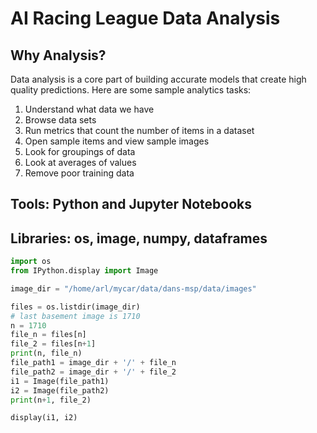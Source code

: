 # AI Racing League Data Analysis

## Why Analysis?

Data analysis is a core part of building accurate models that create high quality predictions.  Here are some sample analytics tasks:

1. Understand what data we have
2. Browse data sets
3. Run metrics that count the number of items in a dataset
4. Open sample items and view sample images
5. Look for groupings of data
6. Look at averages of values
7. Remove poor training data

## Tools: Python and Jupyter Notebooks

## Libraries: os, image, numpy, dataframes

```python
import os
from IPython.display import Image

image_dir = "/home/arl/mycar/data/dans-msp/data/images"

files = os.listdir(image_dir)
# last basement image is 1710
n = 1710
file_n = files[n]
file_2 = files[n+1]
print(n, file_n)
file_path1 = image_dir + '/' + file_n
file_path2 = image_dir + '/' + file_2
i1 = Image(file_path1)
i2 = Image(file_path2)
print(n+1, file_2)

display(i1, i2)
```